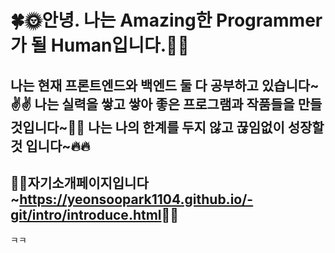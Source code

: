 # 🍀🌞안녕. 나는 Amazing한 Programmer가 될 Human입니다.🌛🍀
나는 현재 프론트엔드와 백엔드 둘 다 공부하고 있습니다~✌️✌️
나는 실력을 쌓고 쌓아 좋은 프로그램과 작품들을 만들것입니다~💪💪
나는 나의 한계를 두지 않고 끊임없이 성장할 것 입니다~🔥🔥
---
🙋‍♂️자기소개페이지입니다~<https://yeonsoopark1104.github.io/-git/intro/introduce.html>🙋‍♂️
---
ㅋㅋ

